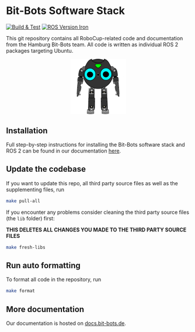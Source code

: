 

# Bit-Bots Software Stack

[![Build & Test](https://github.com/bit-bots/bitbots_main/actions/workflows/ci.yml/badge.svg)](https://github.com/bit-bots/bitbots_main/actions/workflows/ci.yml)
[![ROS Version Iron](https://img.shields.io/badge/ROS%20Version-Iron-ab8c71)](https://docs.ros.org/en/iron/index.html)

This git repository contains all RoboCup-related code and documentation from the Hamburg Bit-Bots team.
All code is written as individual ROS 2 packages targeting Ubuntu.

<p align="center">
  <img width="30%" src="logo.png" alt="marimba playing robot" />
</p>

## Installation

Full step-by-step instructions for installing the Bit-Bots software stack and ROS 2 can be found in our documentation [here](https://doku.bit-bots.de/meta/manual/tutorials/install_software_ros2.html).


## Update the codebase

If you want to update this repo, all third party source files as well as the supplementing files, run

``` bash
make pull-all
```

If you encounter any problems consider cleaning the third party source files (the `lib` folder) first:

**THIS DELETES ALL CHANGES YOU MADE TO THE THIRD PARTY SOURCE FILES**

``` bash
make fresh-libs
```

## Run auto formatting

To format all code in the repository, run

``` bash
make format
```

## More documentation

Our documentation is hosted on [docs.bit-bots.de](https://docs.bit-bots.de/).
